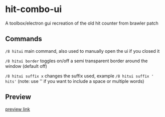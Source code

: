 # hit-combo-ui

A toolbox/electron gui recreation of the old hit counter from brawler patch


## Commands

`/8 hitui` main command, also used to manually open the ui if you closed it

`/8 hitui border` toggles on/off a semi transparent border around the window (default off)

`/8 hitui suffix x` changes the suffix used, example `/8 hitui suffix ' hits'` (note: use '' if you want to include a space or multiple words) 


## Preview

[preview link](https://i.gyazo.com/d62d83edb89c7dc374483301ccb75998.mp4)

